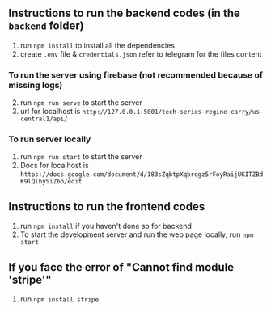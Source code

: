 ## Instructions to run the backend codes (in the `backend` folder)
1. run `npm install` to install all the dependencies
2. create `.env` file & `credentials.json` refer to telegram for the files content

### To run the server using firebase (not recommended because of missing logs)
2. run `npm run serve` to start the server
3. url for localhost is `http://127.0.0.1:5001/tech-series-regine-carry/us-central1/api/`

### To run server locally 
1. run `npm run start` to start the server
2. Docs for localhost is `https://docs.google.com/document/d/183sZqbtpXqbrqgz5rFoyRaijUKITZBdK9lQlhySiZ6o/edit`

## Instructions to run the frontend codes
1. run `npm install` if you haven't done so for backend
2. To start the development server and run the web page locally, run `npm start`


## If you face the error of "Cannot find module 'stripe'"
1. run `npm install stripe` 


